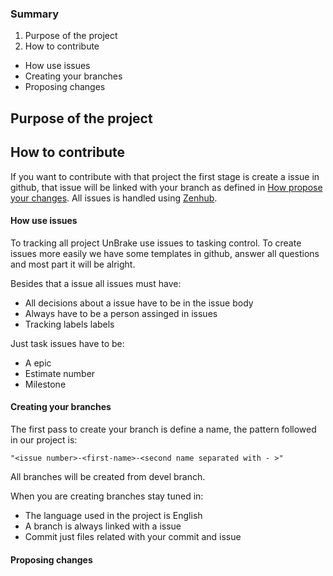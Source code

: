 ### Summary

1. Purpose of the project
2. How to contribute
 * How use issues
 * Creating your branches
 * Proposing changes

## Purpose of the project

## How to contribute

If you want to contribute with that project the first stage is create a issue in github, that issue will be linked with your branch as defined in [How propose your changes](). All issues is handled using [Zenhub](https://www.zenhub.com/).

#### How use issues

To tracking all project UnBrake use issues to tasking control. To create issues more easily we have some templates in github, answer all questions and most part it will be alright.

Besides that a issue all issues must have:
* All decisions about a issue have to be in the issue body
* Always have to be a person assinged in issues
* Tracking labels labels

Just task issues have to be:
* A epic
* Estimate number
* Milestone

#### Creating your branches

The first pass to create your branch is define a name, the pattern followed in our project is:

```
"<issue number>-<first-name>-<second name separated with - >"
```

All branches will be created from devel branch.

When you are creating branches stay tuned in:

* The language used in the project is English
* A branch is always linked with a issue
* Commit just files related with your commit and issue


#### Proposing changes
